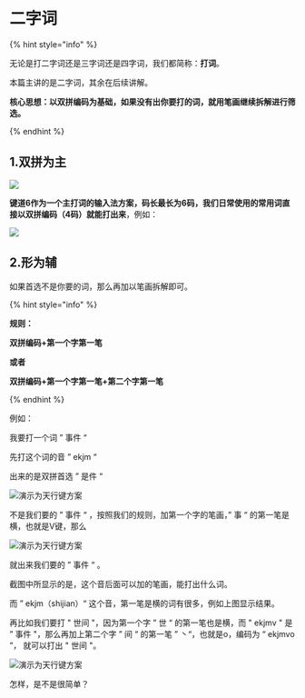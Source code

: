 # 二字词

{% hint style="info" %}

无论是打二字词还是三字词还是四字词，我们都简称：**打词**。

本篇主讲的是二字词，其余在后续讲解。

**核心思想：以双拼编码为基础，如果没有出你要打的词，就用笔画继续拆解进行筛选。**

{% endhint %}

## 1.双拼为主

![](../.gitbook/assets/xkjd-qwerty.png)

**键道6作为一个主打词的输入法方案，码长最长为6码，我们日常使用的常用词直接以双拼编码（4码）就能打出来**，例如：

![](../.gitbook/assets/Example01.gif)



## 2.形为辅

如果首选不是你要的词，那么再加以笔画拆解即可。

{% hint style="info" %}

**规则：**

**双拼编码+第一个字第一笔**

**或者**

**双拼编码+第一个字第一笔+第二个字第一笔**

{% endhint %}

例如：

我要打一个词 ” 事件 “

先打这个词的音 ” ekjm “

出来的是双拼首选 ” 是件 “

![演示为天行键方案](../.gitbook/assets/Example02.png)

不是我们要的 ” 事件 “ ，按照我们的规则，加第一个字的笔画，” 事 “ 的第一笔是横，也就是V键，那么

![演示为天行键方案](../.gitbook/assets/Example03.png)

就出来我们要的 ” 事件 “ 。

截图中所显示的是，这个音后面可以加的笔画，能打出什么词。

而 ” ekjm（shijian）“ 这个音，第一笔是横的词有很多，例如上图显示结果。

再比如我们要打 " 世间 "，因为第一个字 ” 世 “ 的第一笔也是横，而 " ekjmv " 是 ” 事件 "，那么再加上第二个字 ” 间 “ 的第一笔 ” 丶“，也就是o，编码为 “ ekjmvo ”， 就可以打出 " 世间 "。

![演示为天行键方案](../.gitbook/assets/Example02.gif)

怎样，是不是很简单？
